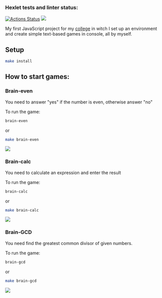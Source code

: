### Hexlet tests and linter status:

[![Actions Status](https://github.com/debibl/frontend-project-44/workflows/hexlet-check/badge.svg)](https://github.com/debibl/frontend-project-44/actions) <a href="https://codeclimate.com/github/debibl/frontend-project-44/maintainability"><img src="https://api.codeclimate.com/v1/badges/f2dfedceeff9b6cbe708/maintainability" /></a>

My first JavaScript project for my <a href="https://hexly.ru/">college</a> in witch I set up an environment and create simple text-based games in console, all by myself.

## Setup

```bash
make install
```

## How to start games:

### Brain-even

You need to answer "yes" if the number is even, otherwise answer "no"

To run the game:

```bash
brain-even
```

or

```bash
make brain-even
```

<a href="https://asciinema.org/a/562722" target="_blank"><img src="https://asciinema.org/a/562722.svg" /></a>

### Brain-calc

You need to calculate an expression and enter the result

To run the game:

```bash
brain-calc
```

or

```bash
make brain-calc
```

<a href="https://asciinema.org/a/562720" target="_blank"><img src="https://asciinema.org/a/562720.svg" /></a>

### Brain-GCD

You need find the greatest common divisor of given numbers.

To run the game:

```bash
brain-gcd
```

or

```bash
make brain-gcd
```

<a href="https://asciinema.org/a/580827" target="_blank"><img src="https://asciinema.org/a/580827.svg" /></a>
